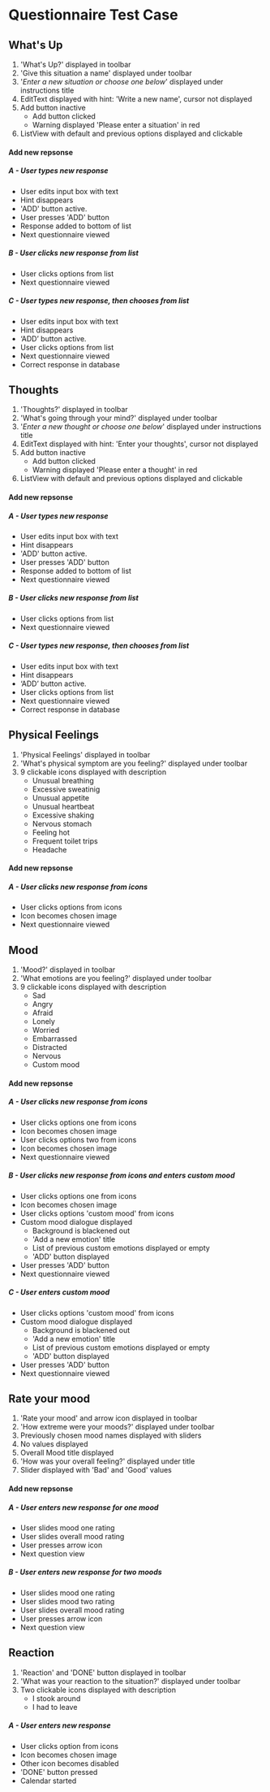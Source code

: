 #  Questionnaire Test Case

## What's Up
1. 'What's Up?' displayed in toolbar
2. 'Give this situation a name' displayed under toolbar
3. '*Enter a new situation or choose one below*' displayed under instructions title
4. EditText displayed with hint: 'Write a new name', cursor not displayed
5. Add button inactive
    - Add button clicked
    - Warning displayed 'Please enter a situation' in red
6. ListView with default and previous options displayed and clickable

#### Add new repsonse

##### A - User types new response
- User edits input box with text
- Hint disappears
- 'ADD' button active.
- User presses 'ADD' button
- Response added to bottom of list
- Next questionnaire viewed

##### B - User clicks new response from list
- User clicks options from list
- Next questionnaire viewed

##### C - User types new response, then chooses from list
- User edits input box with text
- Hint disappears
- ‘ADD’ button active.
- User clicks options from list
- Next questionnaire viewed
- Correct response in database

## Thoughts
1. 'Thoughts?' displayed in toolbar
2. 'What's going through your mind?' displayed under toolbar
3. '*Enter a new thought or choose one below*' displayed under instructions title
4. EditText displayed with hint: 'Enter your thoughts', cursor not displayed
5. Add button inactive
    - Add button clicked
    - Warning displayed 'Please enter a thought' in red
6. ListView with default and previous options displayed and clickable

#### Add new repsonse

##### A - User types new response
- User edits input box with text
- Hint disappears
- 'ADD' button active.
- User presses 'ADD' button
- Response added to bottom of list
- Next questionnaire viewed

##### B - User clicks new response from list
- User clicks options from list
- Next questionnaire viewed

##### C - User types new response, then chooses from list
- User edits input box with text
- Hint disappears
- ‘ADD’ button active.
- User clicks options from list
- Next questionnaire viewed
- Correct response in database

## Physical Feelings
1. 'Physical Feelings' displayed in toolbar
2. 'What's physical symptom are you feeling?' displayed under toolbar
3. 9 clickable icons displayed with description
    - Unusual breathing
    - Excessive sweatinig
    - Unusual appetite
    - Unusual heartbeat
    - Excessive shaking
    - Nervous stomach
    - Feeling hot
    - Frequent toilet trips
    - Headache

#### Add new repsonse

##### A - User clicks new response from icons
- User clicks options from icons
- Icon becomes chosen image
- Next questionnaire viewed

## Mood
1. 'Mood?' displayed in toolbar
2. 'What emotions are you feeling?' displayed under toolbar
3. 9 clickable icons displayed with description
    - Sad
    - Angry
    - Afraid
    - Lonely
    - Worried
    - Embarrassed
    - Distracted
    - Nervous
    - Custom mood

#### Add new repsonse

##### A - User clicks new response from icons
- User clicks options one from icons
- Icon becomes chosen image
- User clicks options two from icons
- Icon becomes chosen image
- Next questionnaire viewed

##### B - User clicks new response from icons and enters custom mood
- User clicks options one from icons
- Icon becomes chosen image
- User clicks options 'custom mood' from icons
- Custom mood dialogue displayed
    - Background is blackened out
    - 'Add a new emotion' title
    - List of previous custom emotions displayed or empty
    - 'ADD' button displayed
- User presses 'ADD' button
- Next questionnaire viewed

##### C - User enters custom mood
- User clicks options 'custom mood' from icons
- Custom mood dialogue displayed
    - Background is blackened out
    - 'Add a new emotion' title
    - List of previous custom emotions displayed or empty
    - 'ADD' button displayed
- User presses 'ADD' button
- Next questionnaire viewed

## Rate your mood
1. 'Rate your mood' and arrow icon displayed in toolbar
2. 'How extreme were your moods?' displayed under toolbar
3. Previously chosen mood names displayed with sliders
4. No values displayed
5. Overall Mood title displayed
6. 'How was your overall feeling?' displayed under title
7. Slider displayed with 'Bad' and 'Good' values

#### Add new repsonse

##### A - User enters new response for one mood
- User slides mood one rating
- User slides overall mood rating
- User presses arrow icon
- Next question view

##### B - User enters new response for two moods
- User slides mood one rating
- User slides mood two rating
- User slides overall mood rating
- User presses arrow icon
- Next question view

## Reaction
1. 'Reaction' and 'DONE' button displayed in toolbar
2. 'What was your reaction to the situation?' displayed under toolbar
3. Two clickable icons displayed with description
    - I stook around
    - I had to leave

##### A - User enters new response
- User clicks option from icons
- Icon becomes chosen image
- Other icon becomes disabled
- 'DONE' button pressed
- Calendar started

